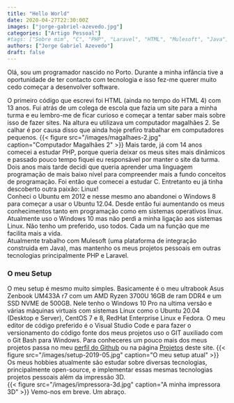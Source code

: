 ```yaml
---
title: "Hello World"
date: 2020-04-27T22:30:00Z
images: ["jorge-gabriel-azevedo.jpg"]
categories: ["Artigo Pessoal"]
#tags: ["Sobre mim", "C", "PHP", "Laravel", "HTML", "Mulesoft", "Java"]
authors: ["Jorge Gabriel Azevedo"]
draft: false
---
```

Olá, sou um programador nascido no Porto. Durante a minha infância tive a oportunidade de ter contacto com tecnologia e isso fez-me querer muito cedo começar a desenvolver software.  
<!--more-->
O primeiro código que escrevi foi HTML (ainda no tempo do HTML 4) com 13 anos. Fui atrás de um colega de escola que fazia um site para a minha turma e eu lembro-me de ficar curioso e começar a tentar saber mais sobre isso de fazer sites. Na altura eu utilizava um computador magalhães 2. Se calhar é por causa disso que ainda hoje prefiro trabalhar em computadores pequenos.
{{< figure src="/images/magalhaes-2.jpg" caption="Computador Magalhães 2" >}} 
Mais tarde, já com 14 anos comecei a estudar PHP, porque queria deixar os meus sites mais dinâmicos e passado pouco tempo fiquei eu responsável por manter o site da turma.  
Dois anos mais tarde decidi que queria aprender uma linguagem programação de mais baixo nível para compreender mais a fundo conceitos de programação. Foi então que comecei a estudar C. Entretanto eu já tinha descoberto outra paixão: Linux!  
Conheci o Ubuntu em 2012 e nesse mesmo ano abandonei o Windows 8 para começar a usar o Ubuntu 12.04. Desde então fui aumentando os meus conhecimentos tanto em programação como em sistemas operativos linux.  
Atualmente uso o Windows 10 mas não perdi a minha ligação aos sistemas Linux. Não tenho um preferido, uso todos. Cada um na função que me facilita mais a vida.  
Atualmente trabalho com Mulesoft (uma plataforma de integração construida em Java), mas mantenho os meus projetos pessoais em outras tecnologias principalmente PHP e Laravel.  
### O meu Setup
O meu setup é mesmo muito simples. Basicamente é o meu ultrabook Asus Zenbook UM433A r7 com um AMD Ryzen 3700U 16GB de ram DDR4 e um SSD NVME de 500GB.
Nele tenho o Windows 10 Pro na ultima versão e várias máquinas virtuais com sistemas Linux como o Ubuntu 20.04 (Desktop e Server), CentOS 7 e 8, RedHat Enterprise Linux e Fedora. O meu editor de código preferido é o Visual Studio Code e para fazer o versionamento do código fonte dos meus projetos uso o GIT auxiliado com o Git Bash para Windows. Para conheceres um pouco mais dos meus projetos passa no meu [perfil do Github](https://github.com/wultyc) ou na página [Projetos](/project) deste site.
{{< figure src="/images/setup-2019-05.jpg" caption="O meu setup atual" >}} 
Os meus hobbies atualmente são estudar sobre diversas tecnologias, principalmente open-source, e implementar essas mesmas tecnologias projetos pessoais além da impressão 3D.  
{{< figure src="/images/impressora-3d.jpg" caption="A minha impressora 3D" >}}
Vemo-nos em breve. Um abraço. 